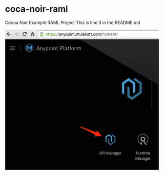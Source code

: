 # coca-noir-raml
Cocoa Noir Example RAML Project
This is line 3 in the README.md


![Test Image Alt Text](images/testImage.jpg "Optional Title")
